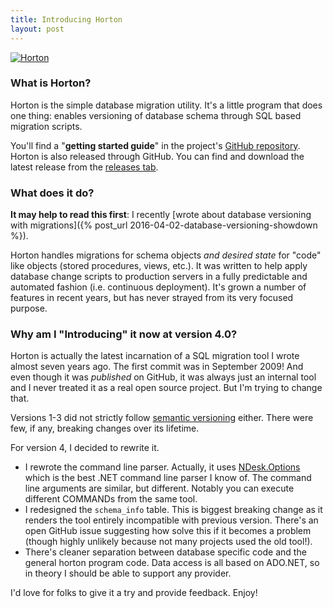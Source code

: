 ```yaml
---
title: Introducing Horton
layout: post
---
```


[![Horton](https://upload.wikimedia.org/wikipedia/en/d/d5/Horton_the_Elephant.jpg)](https://en.wikipedia.org/wiki/File:Horton_the_Elephant.jpg)

### What is Horton?

Horton is the simple database migration utility. It's a little program that does one thing: enables versioning of database schema through SQL based migration scripts.

You'll find a "**getting started guide**" in the project's [GitHub repository](https://github.com/jdaigle/Horton). Horton is also released through GitHub. You can find and download the latest release from the [releases tab](https://github.com/jdaigle/Horton/releases).

### What does it do?

**It may help to read this first**: I recently [wrote about database versioning with migrations]({% post_url 2016-04-02-database-versioning-showdown %}).

Horton handles migrations for schema  objects *and desired state* for "code" like objects (stored procedures, views, etc.). It was written to help apply database change scripts to production servers in a fully predictable and automated fashion (i.e. continuous deployment). It's grown a number of features in recent years, but has never strayed from its very focused purpose. 

### Why am I "Introducing" it now at version 4.0?

Horton is actually the latest incarnation of a SQL migration tool I wrote almost seven years ago. The first commit was in September 2009! And even though it was *published* on GitHub, it was always just an internal tool and I never treated it as a real open source project. But I'm trying to change that.

Versions 1-3 did not strictly follow [semantic versioning](http://semver.org/) either. There were few, if any, breaking changes over its lifetime.

For version 4, I decided to rewrite it.

- I rewrote the command line parser. Actually, it uses [NDesk.Options](http://www.ndesk.org/Options) which is the best .NET command line parser I know of. The command line arguments are similar, but different. Notably you can execute different COMMANDs from the same tool. 
- I redesigned the `schema_info` table. This is biggest breaking change as it renders the tool entirely incompatible with previous version. There's an open GitHub issue suggesting how solve this if it becomes a problem (though highly unlikely because not many projects used the old tool!).
- There's cleaner separation between database specific code and the general horton program code. Data access is all based on ADO.NET, so in theory I should be able to support any provider.

I'd love for folks to give it a try and provide feedback. Enjoy!